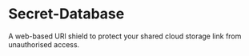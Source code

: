 # Secret-Database
A web-based URl shield to protect your shared cloud storage link from unauthorised access.
